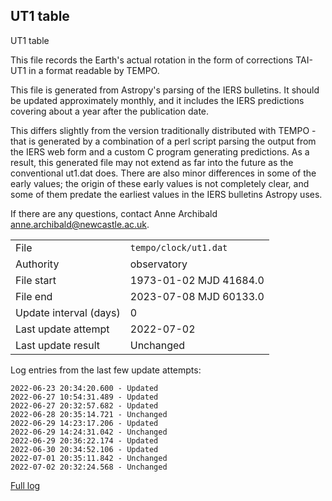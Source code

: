 
## UT1 table

UT1 table

This file records the Earth's actual rotation in the form of
corrections TAI-UT1 in a format readable by TEMPO.

This file is generated from Astropy's parsing of the IERS
bulletins. It should be updated approximately monthly, and it
includes the IERS predictions covering about a year after the
publication date.

This differs slightly from the version traditionally distributed
with TEMPO - that is generated by a combination of a perl script
parsing the output from the IERS web form and a custom C program
generating predictions. As a result, this generated file may not
extend as far into the future as the conventional ut1.dat does.
There are also minor differences in some of the early values; the
origin of these early values is not completely clear, and some of
them predate the earliest values in the IERS bulletins Astropy uses.

If there are any questions, contact Anne Archibald
<anne.archibald@newcastle.ac.uk>.

|     |     |
|:--- |:--- |
| File | `tempo/clock/ut1.dat` |
| Authority | observatory |
| File start | 1973-01-02 MJD 41684.0 |
| File end | 2023-07-08 MJD 60133.0 |
| Update interval (days) | 0 |
| Last update attempt | 2022-07-02 |
| Last update result | Unchanged |

Log entries from the last few update attempts:
```
2022-06-23 20:34:20.600 - Updated
2022-06-27 10:54:31.489 - Updated
2022-06-27 20:32:57.682 - Updated
2022-06-28 20:35:14.721 - Unchanged
2022-06-29 14:23:17.206 - Updated
2022-06-29 14:24:31.042 - Unchanged
2022-06-29 20:36:22.174 - Updated
2022-06-30 20:34:52.106 - Updated
2022-07-01 20:35:11.842 - Unchanged
2022-07-02 20:32:24.568 - Unchanged
```
[Full log](https://raw.githubusercontent.com/ipta/pulsar-clock-corrections/main/log/tempo/clock/ut1.dat.log)
